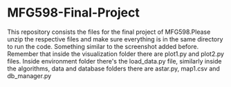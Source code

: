 # MFG598-Final-Project
This repository consists the files for the final project of MFG598.Please unzip the respective files and make sure everything is in the same directory to run the code. Something similar to the screenshot added before. Remember that inside the visualization folder there are plot1.py and plot2.py files.  Inside environment folder there's the load_data.py file, similarly inside the algorithms, data and database folders there are astar.py, map1.csv and db_manager.py
